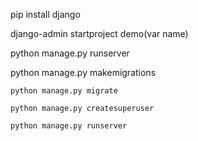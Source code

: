  pip install django  
 
 django-admin startproject demo(var name)
 
 python manage.py runserver    
 
   python manage.py makemigrations
   
    python manage.py migrate   
    
    python manage.py createsuperuser
    
    python manage.py runserver    
